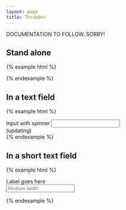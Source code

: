 ```yaml
---
layout: page
title: Throbber
---
```


DOCUMENTATION TO FOLLOW. SORRY!

## Stand alone

{% example html %}
<div class="sk-fading-circle">
  <div class="sk-circle1 sk-circle"></div>
  <div class="sk-circle2 sk-circle"></div>
  <div class="sk-circle3 sk-circle"></div>
  <div class="sk-circle4 sk-circle"></div>
  <div class="sk-circle5 sk-circle"></div>
  <div class="sk-circle6 sk-circle"></div>
  <div class="sk-circle7 sk-circle"></div>
  <div class="sk-circle8 sk-circle"></div>
  <div class="sk-circle9 sk-circle"></div>
  <div class="sk-circle10 sk-circle"></div>
  <div class="sk-circle11 sk-circle"></div>
  <div class="sk-circle12 sk-circle"></div>
</div>
{% endexample %}

## In a text field

{% example html %}
<form>
    <div class="form-group has-feedback">
      <label class="control-label" for="inputWarning2">Input with spinner</label>
      <input type="text" class="form-control" id="inputThing" aria-describedby="inputThingStatus">
      <span class="form-control-feedback">
          <div class="sk-fading-circle">
            <div class="sk-circle1 sk-circle"></div>
            <div class="sk-circle2 sk-circle"></div>
            <div class="sk-circle3 sk-circle"></div>
            <div class="sk-circle4 sk-circle"></div>
            <div class="sk-circle5 sk-circle"></div>
            <div class="sk-circle6 sk-circle"></div>
            <div class="sk-circle7 sk-circle"></div>
            <div class="sk-circle8 sk-circle"></div>
            <div class="sk-circle9 sk-circle"></div>
            <div class="sk-circle10 sk-circle"></div>
            <div class="sk-circle11 sk-circle"></div>
            <div class="sk-circle12 sk-circle"></div>
          </div>
      </span>
      <span id="inputThingStatus" class="sr-only">(updating)</span>
    </div>
<form>
{% endexample %}

## In a short text field

{% example html %}
<form>
  <div class="form-group">
      <div class="row">
        <div class="col-sm-12">
          <label for="input-id-3">Label goes here</label>
        </div>
      </div>
      <div class="row">
        <div class="col-sm-8">
          <input placeholder="Medium width" class="form-control" type="text" id="input-id-3" name="input-id-3">
                <span class="form-control-feedback">
                    <div class="sk-fading-circle">
                      <div class="sk-circle1 sk-circle"></div>
                      <div class="sk-circle2 sk-circle"></div>
                      <div class="sk-circle3 sk-circle"></div>
                      <div class="sk-circle4 sk-circle"></div>
                      <div class="sk-circle5 sk-circle"></div>
                      <div class="sk-circle6 sk-circle"></div>
                      <div class="sk-circle7 sk-circle"></div>
                      <div class="sk-circle8 sk-circle"></div>
                      <div class="sk-circle9 sk-circle"></div>
                      <div class="sk-circle10 sk-circle"></div>
                      <div class="sk-circle11 sk-circle"></div>
                      <div class="sk-circle12 sk-circle"></div>
                    </div>
                </span>
        </div>
      </div>
  </div>
</form>
{% endexample %}
